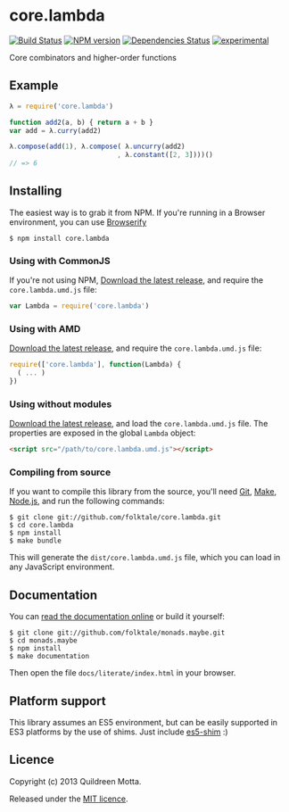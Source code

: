 core.lambda
===========

[![Build Status](https://secure.travis-ci.org/folktale/core.lambda.png?branch=master)](https://travis-ci.org/folktale/core.lambda)
[![NPM version](https://badge.fury.io/js/core.lambda.png)](http://badge.fury.io/js/core.lambda)
[![Dependencies Status](https://david-dm.org/folktale/core.lambda.png)](https://david-dm.org/folktale/core.lambda)
[![experimental](http://hughsk.github.io/stability-badges/dist/experimental.svg)](http://github.com/hughsk/stability-badges)


Core combinators and higher-order functions


## Example

```js
λ = require('core.lambda')

function add2(a, b) { return a + b }
var add = λ.curry(add2)

λ.compose(add(1), λ.compose( λ.uncurry(add2)
                           , λ.constant([2, 3])))()
// => 6
```


## Installing

The easiest way is to grab it from NPM. If you're running in a Browser
environment, you can use [Browserify][]

    $ npm install core.lambda


### Using with CommonJS

If you're not using NPM, [Download the latest release][release], and require
the `core.lambda.umd.js` file:

```js
var Lambda = require('core.lambda')
```


### Using with AMD

[Download the latest release][release], and require the `core.lambda.umd.js`
file:

```js
require(['core.lambda'], function(Lambda) {
  ( ... )
})
```


### Using without modules

[Download the latest release][release], and load the `core.lambda.umd.js`
file. The properties are exposed in the global `Lambda` object:

```html
<script src="/path/to/core.lambda.umd.js"></script>
```


### Compiling from source

If you want to compile this library from the source, you'll need [Git][],
[Make][], [Node.js][], and run the following commands:

    $ git clone git://github.com/folktale/core.lambda.git
    $ cd core.lambda
    $ npm install
    $ make bundle
    
This will generate the `dist/core.lambda.umd.js` file, which you can load in
any JavaScript environment.

    
## Documentation

You can [read the documentation online][docs] or build it yourself:

    $ git clone git://github.com/folktale/monads.maybe.git
    $ cd monads.maybe
    $ npm install
    $ make documentation

Then open the file `docs/literate/index.html` in your browser.


## Platform support

This library assumes an ES5 environment, but can be easily supported in ES3
platforms by the use of shims. Just include [es5-shim][] :)


## Licence

Copyright (c) 2013 Quildreen Motta.

Released under the [MIT licence](https://github.com/folktale/core.lambda/blob/master/LICENCE).

<!-- links -->
[Fantasy Land]: https://github.com/fantasyland/fantasy-land
[Browserify]: http://browserify.org/
[release]: https://github.com/folktale/core.lambda/releases/download/v0.0.0/core.lambda-0.0.0.tar.gz
[Git]: http://git-scm.com/
[Make]: http://www.gnu.org/software/make/
[Node.js]: http://nodejs.org/
[es5-shim]: https://github.com/kriskowal/es5-shim
[docs]: http://folktale.github.io/core.lambda

